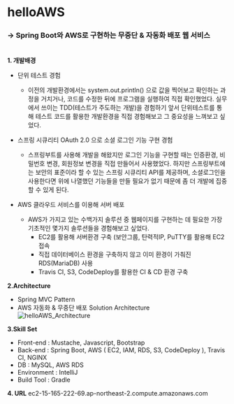 # helloAWS
### -> Spring Boot와 AWS로 구현하는 무중단 & 자동화 배포 웹 서비스<br><br>

**1. 개발배경**<br>
  - 단위 테스트 경험
    - 이전의 개발환경에서는 system.out.println() 으로 값을 찍어보고 확인하는 과정을 거치거나, 코드를 수정한 뒤에 프로그램을 실행하여
    직접 확인했었다. 실무에서 쓰이는 TDD(테스트가 주도하는 개발)을 경험하기 앞서 단위테스트를 통해 테스트 코드를 활용한 개발환경을
    직접 경험해보고 그 중요성을 느껴보고 싶었다.<br>
    
  - 스프링 시큐리티 OAuth 2.0 으로 소셜 로그인 기능 구현 경험
    - 스프링부트를 사용해 개발을 해왔지만 로그인 기능을 구현할 때는 인증환경, 비밀번호 변경, 회원정보 변경을 직접 만들어서 사용했었다.
    하지만 스프링부트에는 보안의 표준이라 할 수 있는 스프링 시큐리티 API를 제공하며, 소셜로그인을 사용한다면 위에 나열했던 기능들을 만들
    필요가 없기 때문에 좀 더 개발에 집중할 수 있게 된다.<br>
    
  - AWS 클라우드 서비스를 이용해 서버 배포
    - AWS가 가지고 있는 수백가지 솔루션 중 웹페이지를 구현하는 데 필요한 가장 기초적인 몇가지 솔루션들을 경험해보고 싶었다.
       - EC2를 활용해 서버환경 구축 (보안그룹, 탄력적IP, PuTTY를 활용해 EC2 접속
       - 직접 데이터베이스 환경을 구축하지 않고 이미 환경이 가춰진 RDS(MariaDB) 사용
       - Travis CI, S3, CodeDeploy를 활용한 CI & CD 환경 구축<br>
    
**2.Architecture**<br>
  - Spring MVC Pattern
  - AWS 자동화 & 무중단 배포 Solution Architecture <br>
  ![helloAWS_Architecture](https://user-images.githubusercontent.com/53262708/80268144-04d3b100-86e0-11ea-9a85-ea138ea2a231.jpg)<br>
  
  
**3.Skill Set**<br>
  - Front-end : Mustache, Javascript, Bootstrap
  - Back-end : Spring Boot, AWS ( EC2, IAM, RDS, S3, CodeDeploy ), Travis CI, NGINX
  - DB : MySQL, AWS RDS
  - Environment : IntelliJ
  - Build Tool : Gradle

**4. URL**
  ec2-15-165-222-69.ap-northeast-2.compute.amazonaws.com
